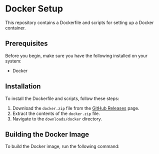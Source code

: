 # Docker Setup

This repository contains a Dockerfile and scripts for setting up a Docker container.

## Prerequisites

Before you begin, make sure you have the following installed on your system:
- Docker

## Installation

To install the Dockerfile and scripts, follow these steps:

1. Download the `docker.zip` file from the [GitHub Releases](https://github.com/your-repo/releases) page.
2. Extract the contents of the `docker.zip` file.
3. Navigate to the `downloads/docker` directory.

## Building the Docker Image

To build the Docker image, run the following command:
